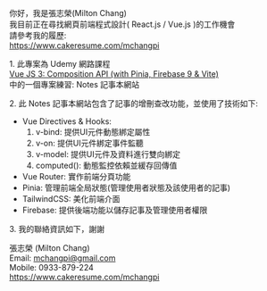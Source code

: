 你好，我是張志榮(Milton Chang)  
我目前正在尋找網頁前端程式設計( React.js / Vue.js )的工作機會  
請參考我的履歷:  
https://www.cakeresume.com/mchangpi

1\. 此專案為 Udemy 網路課程  
<a href="https://www.udemy.com/course/vue-js-3-composition-api/" target="_blank">Vue JS 3: Composition API (with Pinia, Firebase 9 & Vite)</a>  
中的一個專案練習: Notes 記事本網站

2\. 此 Notes 記事本網站包含了記事的增刪查改功能，並使用了技術如下:

- Vue Directives & Hooks:
  1. v-bind: 提供UI元件動態綁定屬性
  2. v-on: 提供UI元件綁定事件監聽
  3. v-model: 提供UI元件及資料進行雙向綁定
  4. computed(): 動態監控依賴並緩存回傳值
- Vue Router: 實作前端分頁功能
- Pinia: 管理前端全局狀態(管理使用者狀態及該使用者的記事)
- TailwindCSS: 美化前端介面
- Firebase: 提供後端功能以儲存記事及管理使用者權限

3\. 我的聯絡資訊如下，謝謝

張志榮 (Milton Chang)  
Email: mchangpi@gmail.com  
Mobile: 0933-879-224  
https://www.cakeresume.com/mchangpi
